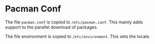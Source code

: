 # Pacman Conf

The file `pacman.conf` is copied to `/etc/pacman.conf`. This mainly adds support to the parallel download of packages.

The file environment is copied to `/etc/environment`. This sets the locale.

